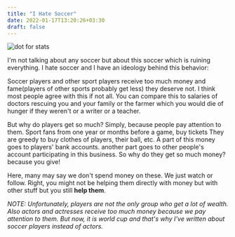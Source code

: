 ```yaml
---
title: "I Hate Soccer"
date: 2022-01-17T13:20:26+03:30
draft: false 
---
```


![dot for stats](https://farooqkz.de1.hashbang.sh/count/tag.svg)

I'm not talking about any soccer but about this soccer which is ruining everything. I hate soccer and I have an ideology behind this behavior:

Soccer players and other sport players receive too much money and fame(players of other sports probably get less) they deserve not. I think most people agree with this if not all. You can compare this to salaries of doctors rescuing you and your family or the farmer which you would die of hunger if they weren't or a writer or a teacher.

But why do players get so much? Simply, because people pay attention to them. Sport fans from one year or months before a game, buy tickets They are greedy to buy clothes of players, their ball, etc. A part of this money goes to players' bank accounts. another part goes to other people's account participating in this business. So why do they get so much money? because you give!

Here, many may say we don't spend money on these. We just watch or follow. Right, you might not be helping them directly with money but with other stuff but you still **help them**.

*NOTE: Unfortunately, players are not the only group who get a lot of wealth. Also actors and actresses receive too much money because we pay attention to them. But now, it is world cup and that's why I've written about soccer players instead of actors.*
